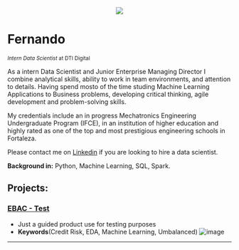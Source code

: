 <p align="center">
  <img src="banner.png" >
</p>

# Fernando
<sub>*Intern Data Scientist* at DTI Digital</sub>

As a intern Data Scientist and Junior Enterprise Managing Director I combine analytical skills, ability to work in team environments, and attention to details. Having spend mosto of the time studing Machine Learning Applications to Business problems, developing critical thinking, agile development and problem-solving skills.

My credentials include an in progress Mechatronics Engineering Undergraduate Program (IFCE), in an institution of higher education and highly rated as one of the top and most prestigious engineering schools in Fortaleza.

Please contact me on [Linkedin](https://www.linkedin.com/in/alexzilihuang) if you are looking to hire a data scientist.

**Background in:** Python, Machine Learning, SQL, Spark.


## Projects:

###  [EBAC - Test](https://github.com/Frndo1203/EBAC/tree/main/Primeiro_projeto)
* Just a guided product use for testing purposes 
* **Keywords**(Credit Risk, EDA, Machine Learning, Umbalanced)
![image](https://user-images.githubusercontent.com/59923503/119208078-fdafdb80-ba76-11eb-994b-222665a07c9b.png)

---



